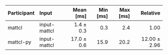 | Participant | Input | Mean [ms] | Min [ms] | Max [ms] | Relative |
|:---|:---|---:|---:|---:|---:|
| mattcl | input-mattcl | 1.4 ± 0.3 | 0.3 | 2.4 | 1.00 |
| mattcl-py | input-mattcl | 17.0 ± 0.6 | 15.9 | 20.2 | 12.00 ± 2.96 |
